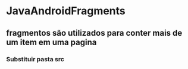 # JavaAndroidFragments
 
## fragmentos são utilizados para conter mais de um item em uma pagina

### Substituir pasta src
